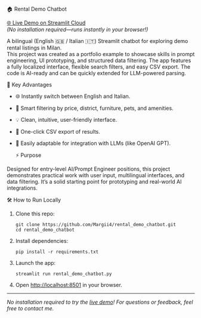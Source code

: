   🏠 Rental Demo Chatbot

[🌐  Live Demo on Streamlit Cloud  ](https://rentaldemochatbot-mdneyrpycgq5yuizmqy9fq.streamlit.app/)  
*(No installation required—runs instantly in your browser!)*

A bilingual (English 🇬🇧 / Italian 🇮🇹) Streamlit chatbot for exploring demo rental listings in Milan.  
This project was created as a portfolio example to showcase skills in prompt engineering, UI prototyping, and structured data filtering. The app features a fully localized interface, flexible search filters, and easy CSV export. The code is AI-ready and can be quickly extended for LLM-powered parsing.

   🚀 Key Advantages

- 🌐 Instantly switch between English and Italian.
- 🔎 Smart filtering by price, district, furniture, pets, and amenities.
- 💡 Clean, intuitive, user-friendly interface.
- 📁 One-click CSV export of results.
- 🤖 Easily adaptable for integration with LLMs (like OpenAI GPT).

   ⚡️ Purpose

Designed for entry-level AI/Prompt Engineer positions, this project demonstrates practical work with user input, multilingual interfaces, and data filtering. It’s a solid starting point for prototyping and real-world AI integrations.

   🛠️ How to Run Locally

1. Clone this repo:
    ```
    git clone https://github.com/Margii4/rental_demo_chatbot.git
    cd rental_demo_chatbot
    ```
2. Install dependencies:
    ```
    pip install -r requirements.txt
    ```
3. Launch the app:
    ```
    streamlit run rental_demo_chatbot.py
    ```
4. Open [http://localhost:8501](http://localhost:8501) in your browser.

---

*No installation required to try the [live demo](https://rentaldemochatbot-mdneyrpycgq5yuizmqy9fq.streamlit.app/)! For questions or feedback, feel free to contact me.*
